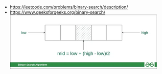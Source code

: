 - https://leetcode.com/problems/binary-search/description/
- https://www.geeksforgeeks.org/binary-search/
![img.png](img.png)
